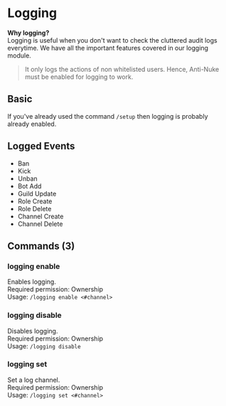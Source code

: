 
# Logging

**Why logging?**  
Logging is useful when you don't want to check the cluttered audit logs everytime. We have all the important features covered in our logging module. 

> It only logs the actions of non whitelisted users. Hence, Anti-Nuke must be enabled for logging to work.

## Basic
If you've already used the command `/setup` then logging is probably already enabled. 

## Logged Events
  
 * Ban
 * Kick
 * Unban
 * Bot Add
 * Guild Update
 * Role Create 
 * Role Delete
 * Channel Create
 * Channel Delete

## Commands (3)

### logging enable
Enables logging.  
Required permission: Ownership  
Usage: `/logging enable <#channel>`

### logging disable
Disables logging.  
Required permission: Ownership  
Usage: `/logging disable`

### logging set
Set a log channel.  
Required permission: Ownership  
Usage: `/logging set <#channel>`  

